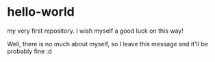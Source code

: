 # hello-world
my very first repository. I wish myself a good luck on this way!


Well, there is no much about myself, so I leave this message and it'll be probably fine :d
